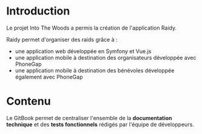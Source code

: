 # Introduction

Le projet Into The Woods a permis la création de l'application Raidy.

Raidy permet d'organiser des raids grâce à : 
  * une application web développée en Symfony et Vue.js
  * une application mobile à destination des organisateurs développée avec PhoneGap
  * une application mobile à destination des bénévoles développée également avec PhoneGap

# Contenu

Le GitBook permet de centraliser l'ensemble de la **documentation technique** et des **tests fonctionnels** rédigés par l'équipe de développeurs.
